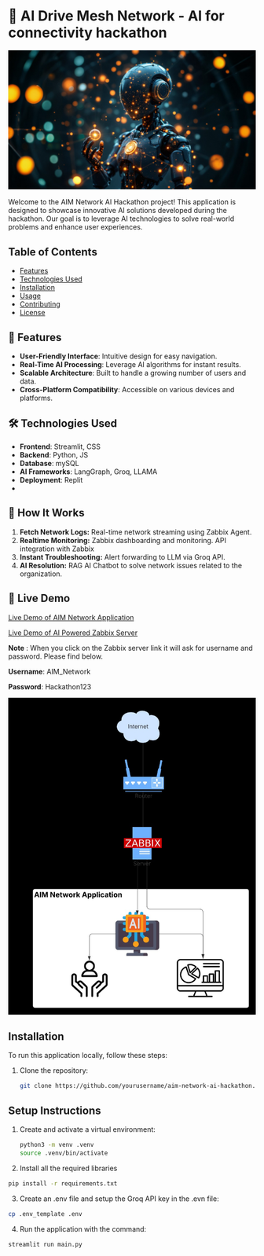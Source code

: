 # 🚀 AI Drive Mesh Network - AI for connectivity hackathon

<img src="images/aim_network_cover_picture.jpeg" alt="AIM Network AI Cover" width="600"/>


Welcome to the AIM Network AI Hackathon project! This application is designed to showcase innovative AI solutions developed during the hackathon. Our goal is to leverage AI technologies to solve real-world problems and enhance user experiences.

## Table of Contents

- [Features](#features)
- [Technologies Used](#technologies-used)
- [Installation](#installation)
- [Usage](#usage)
- [Contributing](#contributing)
- [License](#license)

## 🌟 Features

- **User-Friendly Interface**: Intuitive design for easy navigation.
- **Real-Time AI Processing**: Leverage AI algorithms for instant results.
- **Scalable Architecture**: Built to handle a growing number of users and data.
- **Cross-Platform Compatibility**: Accessible on various devices and platforms.

## 🛠️ Technologies Used

- **Frontend**: Streamlit, CSS
- **Backend**: Python, JS
- **Database**: mySQL
- **AI Frameworks**: LangGraph, Groq, LLAMA
- **Deployment**: Replit
- 
## 🎯 How It Works
1. **Fetch Network Logs:** Real-time network streaming using Zabbix Agent.
2. **Realtime Monitoring:** Zabbix dashboarding and monitoring. API integration with Zabbix
3. **Instant Troubleshooting:** Alert forwarding to LLM via Groq API.
4. **AI Resolution:** RAG AI Chatbot to solve network issues related to the organization.

## 📡 Live Demo
[Live Demo of AIM Network Application](https://aim-network-ai-hackathon.replit.app/)


[Live Demo of AI Powered Zabbix Server](http://98.62.234.66/zabbix/zabbix.php?action=dashboard.view&dashboardid=1)

**Note** : When you click on the Zabbix server link it will ask for username and password. Please find below.

**Username**: AIM_Network

**Password**: Hackathon123

<img src="images/aimarchitecture.jpg" alt="AIM Network Architecture" width="600"/>

## Installation

To run this application locally, follow these steps:

1. Clone the repository:
   ```bash
   git clone https://github.com/yourusername/aim-network-ai-hackathon.git
## Setup Instructions

1. Create and activate a virtual environment:
   ```bash
   python3 -m venv .venv
   source .venv/bin/activate

2. Install all the required libraries
```bash
pip install -r requirements.txt
```

3. Create an .env file and setup the Groq API key in the .evn file:
```bash
cp .env_template .env
```

4. Run the application with the command:
```bash
streamlit run main.py
```
